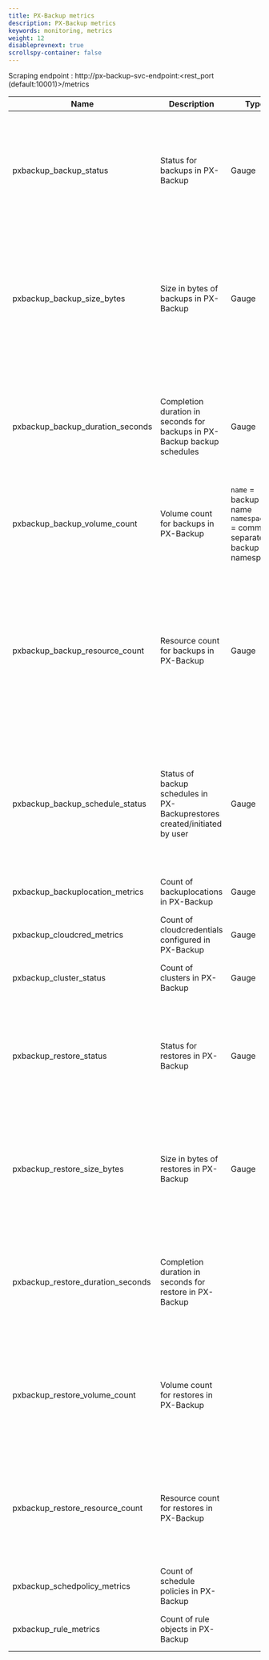 ```yaml
---
title: PX-Backup metrics 
description: PX-Backup metrics 
keywords: monitoring, metrics
weight: 12 
disableprevnext: true
scrollspy-container: false
---
```


Scraping endpoint : http://px-backup-svc-endpoint:<rest_port (default:10001)>/metrics

| Name | Description | Type  | Labels | Value |
| --- | --- | --- | --- | --- |
| | | | | |
| pxbackup_backup_status | Status for backups in PX-Backup | Gauge | `name`=backup name</br> `namespaces`=comma separated backup namespaces </br> `user_id`=userid for backup </br> `schedule_name`= name of backup schedule associated with backup | `Invalid` = 0 </br> `Pending` = 1 </br> `InProgress` = 2 </br> `Aborted` = 3 </br> `Failed` = 4 </br> `Deleting` = 5 </br> `Success` = 6 </br> `Captured` = 7 </br> `PartialSuccess` = 8 </br> `DeletePending` = 9|
| pxbackup_backup_size_bytes | Size in bytes of backups in PX-Backup | Gauge | `name`=backup name </br> `namespaces`=comma separated backup namespaces </br> `cluster`=name of cluster on which backup is taken </br> `user_id`=userid for backup </br> `schedule_name`= name of backup schedule associated with backup | Size of backup in bytes |
| pxbackup_backup_duration_seconds | Completion duration in seconds for backups in PX-Backup backup schedules | Gauge | `name` = backup name </br> `namespaces` = comma separated backup namespaces </br> `cluster` = name of cluster on which backup is taken </br> `user_id` =userid for backup | `schedule_name` = name of backup schedule associated with backup | Duration of backup in seconds |
| pxbackup_backup_volume_count | Volume count for backups in PX-Backup | `name` = backup name </br> `namespaces` = comma separated backup namespaces </br> | `cluster` = name of cluster on which backup is taken </br> `user_id` = userid for backup | `schedule_name` = name of backup schedule associated with backup | Number of volume in backup |
| pxbackup_backup_resource_count | Resource count for backups in PX-Backup | Gauge | `name`= backup name </br> `namespaces` = comma separated backup namespaces </br> `cluster` = name of cluster on which backup is taken </br> `cluster` = name of cluster on which backup is taken </br> `schedule_name` = name of backup schedule associated with backup | Number of resources in backup |
| pxbackup_backup_schedule_status | Status of backup schedules in PX-Backuprestores created/initiated by user | Gauge | `name` = backup schedule </br> `namespaces` = comma separated backup schedule namespaces </br> `cluster` = name of cluster on which backup schedule is started </br> `user_id` = userid for backup schedule | `Active` = 0 </br> `Suspended/Deactive` = 1 |
| pxbackup_backuplocation_metrics | Count of backuplocations in PX-Backup | Gauge | `name` = name of backup location </br> `user_id` = userid for backup location | 1 |
| pxbackup_cloudcred_metrics | Count of cloudcredentials configured in PX-Backup | Gauge | `name` = name of Cloud Cred </br> `user_id` = userid for cloudCred | `Invalid` = 0 </br> `AWS` = 1 </br> `Azure` = 2 </br> `Google` = 3 |
| pxbackup_cluster_status | Count of clusters in PX-Backup | Gauge | `name` = name of cluster </br> `user_id` = userid for cluster | `Invalid` = 0 </br> `Online` = 1 </br> `Offline` = 2 </br> `DeletePending` = 3 |
| pxbackup_restore_status | Status for restores in PX-Backup | Gauge | `name` = restore name </br> `namespaces` = comma separated restore namespaces </br> `cluster` = name of cluster on which restore is started </br> `user_id` = userid for restore | `Pending` = 0 </br> `Pending` = 1 </br> `InProgress` = 2 </br> `Aborted` = 3 </br> `Failed` = 4 </br> `Deleting` = 5 </br> `Success` = 6 </br> `Retained` = 7 </br> `PartialSuccess` = 8 |
| pxbackup_restore_size_bytes | Size in bytes of restores in PX-Backup | Gauge | `name` = restore name </br>`namespaces` = comma separated restore namespaces </br> `cluster` = name of cluster on which restore is initiated </br> `user_id` = userid for restore | Size in bytes for restore |
| pxbackup_restore_duration_seconds | Completion duration in seconds for restore in PX-Backup | | `name` = restore name </br> `namespaces` = comma separated restore namespaces </br> `cluster` = name of cluster on which restore is initiated </br> `user_id` = userid for restore | Duration in seconds for restore |
| pxbackup_restore_volume_count | Volume count for restores in PX-Backup |  | `name` = restore name </br> `namespaces` = comma separated restore namespaces </br> `cluster` = name of cluster on which restore is initiated </br> `user_id` = userid for restore | Count of restored volumes |
| pxbackup_restore_resource_count | Resource count for restores in PX-Backup | | `name` = restore name </br> `namespaces` = comma separated restore namespaces </br> `cluster` = name of cluster on which restore is initiated </br> `user_id` = userid for restore | Count of restored application resources |
| pxbackup_schedpolicy_metrics | Count of schedule policies in PX-Backup | | `name` = restore name </br> `user_id` = userid for restore | 1 |
| pxbackup_rule_metrics | Count of rule objects in PX-Backup | | `name` = restore name </br> `user_id` = userid for restore | 1 |

